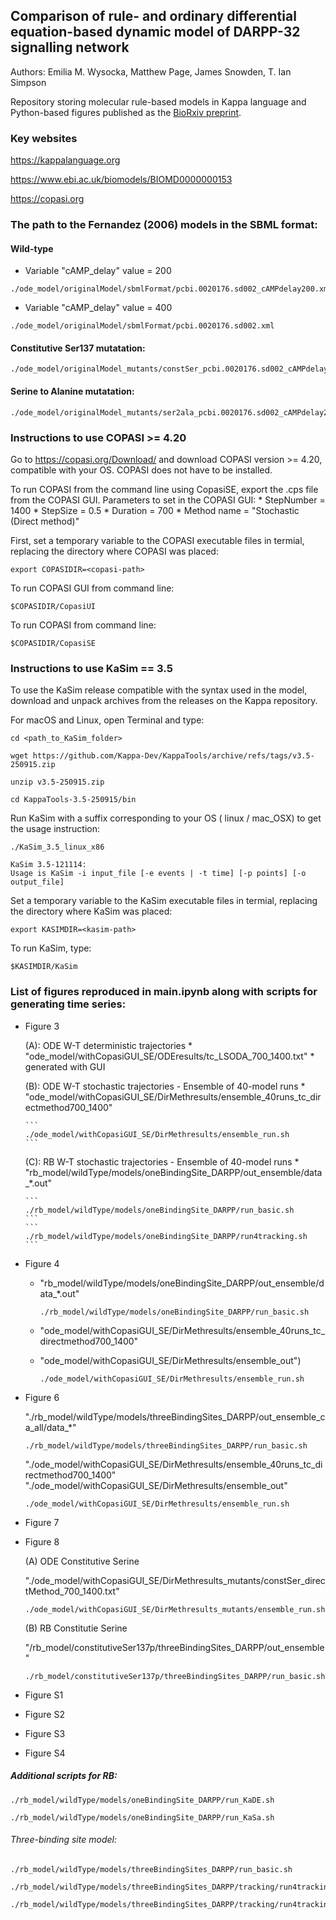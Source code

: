 ## Comparison of rule- and ordinary differential equation-based dynamic model of DARPP-32 signalling network
Authors: Emilia M. Wysocka, Matthew Page, James Snowden, T. Ian Simpson 

Repository storing molecular rule-based models in Kappa language and Python-based figures published as the [BioRxiv preprint](https://www.biorxiv.org/content/10.1101/2022.03.26.485918v1).


### Key websites

https://kappalanguage.org

https://www.ebi.ac.uk/biomodels/BIOMD0000000153

https://copasi.org


### The path to the Fernandez (2006) models in the SBML format:


#### Wild-type

* Variable "cAMP_delay" value = 200

```
./ode_model/originalModel/sbmlFormat/pcbi.0020176.sd002_cAMPdelay200.xml
```

* Variable "cAMP_delay" value = 400

```
./ode_model/originalModel/sbmlFormat/pcbi.0020176.sd002.xml
```

#### Constitutive Ser137 mutatation:

```
./ode_model/originalModel_mutants/constSer_pcbi.0020176.sd002_cAMPdelay200.xml
```


#### Serine to Alanine mutatation:

```
./ode_model/originalModel_mutants/ser2ala_pcbi.0020176.sd002_cAMPdelay200.xml
```


### Instructions to use COPASI >= 4.20

Go to https://copasi.org/Download/ and download COPASI version >= 4.20, compatible with your OS.
COPASI does not have to be installed.

To run COPASI from the command line using CopasiSE, export the .cps file from the COPASI GUI.
Parameters to set in the COPASI GUI:
    * StepNumber = 1400
    * StepSize = 0.5
    * Duration = 700
    * Method name = "Stochastic (Direct method)"


First, set a temporary variable to the COPASI executable files in termial, replacing the directory where COPASI was placed:

```
export COPASIDIR=<copasi-path>
```

To run COPASI GUI from command line:

```
$COPASIDIR/CopasiUI
```

To run COPASI from command line:

```
$COPASIDIR/CopasiSE
```


### Instructions to use KaSim == 3.5

To use the KaSim release compatible with the syntax used in the model, download and unpack archives from the releases on the Kappa repository.

For macOS and Linux, open Terminal and type:

```console
cd <path_to_KaSim_folder>
```

```
wget https://github.com/Kappa-Dev/KappaTools/archive/refs/tags/v3.5-250915.zip
```

```
unzip v3.5-250915.zip
```

```
cd KappaTools-3.5-250915/bin
```

Run KaSim with a suffix corresponding to your OS ( linux / mac_OSX) to get the usage instruction:

```console
./KaSim_3.5_linux_x86 
```

```
KaSim 3.5-121114: 
Usage is KaSim -i input_file [-e events | -t time] [-p points] [-o output_file]

```

Set a temporary variable to the KaSim executable files in termial, replacing the directory where KaSim was placed:

```
export KASIMDIR=<kasim-path>
```

To run KaSim, type:

```
$KASIMDIR/KaSim
```



### List of figures reproduced in main.ipynb along with scripts for generating time series:


* Figure 3
  <!--- - (A) wt/wild-type_summedpatternsOriginal_selected_.pdf --->
  (A): ODE W-T deterministic trajectories
      * "ode_model/withCopasiGUI_SE/ODEresults/tc_LSODA_700_1400.txt"
      * generated with GUI
      
  
  <!--- - (B) wt/wild-type_stochastic_ode_model_selected_SD.pdf --->
  (B): ODE W-T stochastic trajectories - Ensemble of 40-model runs
      * "ode_model/withCopasiGUI_SE/DirMethresults/ensemble_40runs_tc_directmethod700_1400"
      
      ```
      ./ode_model/withCopasiGUI_SE/DirMethresults/ensemble_run.sh
      ```
         
  <!--- - (C) wt/wild-typeoBS_rb_model_selected_SD.pdf --->
  (C): RB W-T stochastic trajectories - Ensemble of 40-model runs
      * "rb_model/wildType/models/oneBindingSite_DARPP/out_ensemble/data_*.out"
  
      ```
      ./rb_model/wildType/models/oneBindingSite_DARPP/run_basic.sh
      ```
      ```
      ./rb_model/wildType/models/oneBindingSite_DARPP/run4tracking.sh
      ```


* Figure 4
   <!--- - compared/w-t_ode2rb_stoch2stochpaired_resized.pdf --->

    * "rb_model/wildType/models/oneBindingSite_DARPP/out_ensemble/data_*.out"
    
      
      ```
      ./rb_model/wildType/models/oneBindingSite_DARPP/run_basic.sh
      ```

    * "ode_model/withCopasiGUI_SE/DirMethresults/ensemble_40runs_tc_directmethod700_1400"
    * "ode_model/withCopasiGUI_SE/DirMethresults/ensemble_out")

       ```
      ./ode_model/withCopasiGUI_SE/DirMethresults/ensemble_run.sh
      ```


* Figure 6
  <!--- - (A) ca_all_case/all_Ca_all_Ca2_paired_w-t_ode2rb_stoch2stoch.pdf --->

  <!--- - (B) ca_all_case/all_Ca2_all_Ca_paired_all_ca_rb_18_ode_13.pdf --->
  
   <!--- - (C) ca_all_case/all_Ca2_all_Ca_paired_all_ca_summed_first_instance_of_PP2B.pdf --->

    "./rb_model/wildType/models/threeBindingSites_DARPP/out_ensemble_ca_all/data_*"
    
    ```
    ./rb_model/wildType/models/threeBindingSites_DARPP/run_basic.sh
    ```

    "./ode_model/withCopasiGUI_SE/DirMethresults/ensemble_40runs_tc_directmethod700_1400"
    "./ode_model/withCopasiGUI_SE/DirMethresults/ensemble_out"
    
    ```
    ./ode_model/withCopasiGUI_SE/DirMethresults/ensemble_run.sh
    ```


* Figure 7
  <!--- - ca_all_case/all_Ca_summed_PP2Bpaired.pdf --> 


* Figure 8
  <!--- - (A) alone/constSer/constitutive_Ser137_summedpatternsOriginal_selected_.pdf
  - (B) alone/constSer/constitutive_serinetBS_rb_model_selected_SD.pdf
  - (C) alone/ser2ala/serine_to_alanine_summedpatternsOriginal_selected_.pdf
  - (D) alone/ser2ala/serine_to_alaninetBS_rb_model_selected_SD.pdf --->

    (A) ODE Constitutive Serine 
    
    "./ode_model/withCopasiGUI_SE/DirMethresults_mutants/constSer_directMethod_700_1400.txt"
    
    ```
    ./ode_model/withCopasiGUI_SE/DirMethresults_mutants/ensemble_run.sh
    ```

    (B) RB Constitutie Serine
    
    "/rb_model/constitutiveSer137p/threeBindingSites_DARPP/out_ensemble"
   
    ```
    ./rb_model/constitutiveSer137p/threeBindingSites_DARPP/run_basic.sh
    ```

* Figure S1
  <!--- - ca_all_case/CaRates_15_1_7_CaStim_6_representations_of_PP2Bi.pdf --->


* Figure S2
  <!--- - img/ca_all_case/all_Capaired.pdf --->


* Figure S3
  <!--- - compared/w-t_rb2rb_stoch2stochpaired_resized.pdf --->


* Figure S4
 <!--- - compared/s_speciesNum_per_time_tBS_oBS_to_stimuli_2.pdf --->



##### Additional scripts for RB:

```
./rb_model/wildType/models/oneBindingSite_DARPP/run_KaDE.sh
```

```
./rb_model/wildType/models/oneBindingSite_DARPP/run_KaSa.sh
```

###### Three-binding site model:


```
./rb_model/wildType/models/threeBindingSites_DARPP/run_basic.sh
```



```
./rb_model/wildType/models/threeBindingSites_DARPP/tracking/run4tracking.sh
```


```
./rb_model/wildType/models/threeBindingSites_DARPP/tracking/run4tracking_for_KaSim4.0.sh
```
